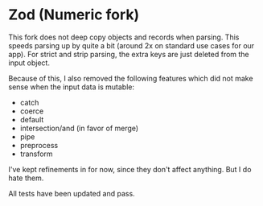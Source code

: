 # Zod (Numeric fork)

This fork does not deep copy objects and records when parsing. This speeds parsing up by quite a bit (around 2x on standard use cases for our app). For strict and strip parsing, the extra keys are just deleted from the input object.

Because of this, I also removed the following features which did not make sense when the input data is mutable:

- catch
- coerce
- default
- intersection/and (in favor of merge)
- pipe
- preprocess
- transform

I've kept refinements in for now, since they don't affect anything. But I do hate them.

All tests have been updated and pass.
